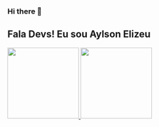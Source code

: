 ### Hi there 👋

<!--
**AylsonELizeu/AylsonElizeu** is a ✨ _special_ ✨ repository because its `README.md` (this file) appears on your GitHub profile.

Here are some ideas to get you started:

- 🔭 I’m currently working on ...
- 🌱 I’m currently learning ...
- 👯 I’m looking to collaborate on ...
- 🤔 I’m looking for help with ...
- 💬 Ask me about ...
- 📫 How to reach me: ...
- 😄 Pronouns: ...
- ⚡ Fun fact: ...
-->
## Fala Devs! Eu sou Aylson Elizeu
 <div>
  <a href="https://github.com/aylsonelizeu">
  <img height="160em" src="https://github-readme-stats.vercel.app/api?username=aylsonelizeu&show_icons=true&theme=dark&include_all_commits=true&count_private=true"/>
  <img height="160em" src="https://github-readme-stats.vercel.app/api/top-langs/?username=aylsonelizeu&layout=compact&langs_count=7&theme=dark"/>
</div>
